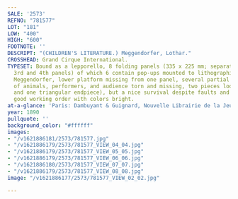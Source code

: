 ```yaml
---
SALE: '2573'
REFNO: "781577"
LOT: "181"
LOW: "400"
HIGH: "600"
FOOTNOTE: ''
DESCRIPT: "(CHILDREN'S LITERATURE.) Meggendorfer, Lothar."
CROSSHEAD: Grand Cirque International.
TYPESET: Bound as a lepporello, 8 folding panels (335 x 225 mm; separated between
  3rd and 4th panels) of which 6 contain pop-ups mounted to lithographic boards, by
  Meggendorfer, lower platform missing from one panel, several partial body parts
  of animals, performers, and audience torn and missing, two pieces loose (one pop-up
  and one triangular endpiece), but a nice survival despite faults and generally in
  good working order with colors bright.
at-a-glance: 'Paris: Dambuyant & Guignard, Nouvelle Librairie de la Jeunesse, [c.1890]'
year: 1890
pullquote: ''
background_color: "#ffffff"
images:
- "/v1621886181/2573/781577.jpg"
- "/v1621886179/2573/781577_VIEW_04_04.jpg"
- "/v1621886179/2573/781577_VIEW_05_05.jpg"
- "/v1621886179/2573/781577_VIEW_06_06.jpg"
- "/v1621886180/2573/781577_VIEW_07_07.jpg"
- "/v1621886179/2573/781577_VIEW_08_08.jpg"
image: "/v1621886177/2573/781577_VIEW_02_02.jpg"

---
```

